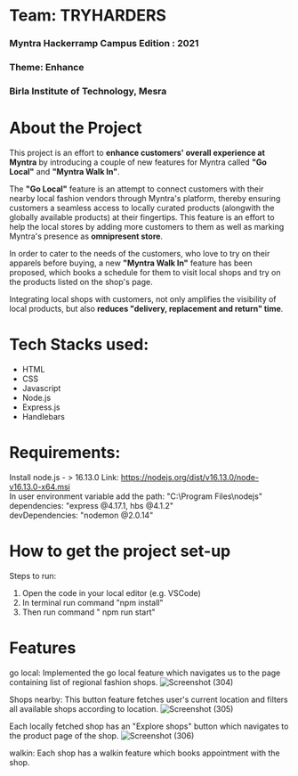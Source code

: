 <h1>Team: TRYHARDERS</H1>
<H3>Myntra Hackerramp Campus Edition : 2021 </h3>
<h3> Theme: Enhance</h3>
<h3> Birla Institute of Technology, Mesra </h3>

# About the Project
This project is an effort to <b>enhance customers' overall experience at Myntra</b> by introducing a couple of new features for Myntra called <b>"Go Local"</b> and <b>"Myntra Walk In"</b>.<br>

The <b>"Go Local"</b> feature is an attempt to connect customers with their nearby local fashion vendors through Myntra's platform,
thereby ensuring customers a seamless access to locally curated products (alongwith the globally available products) at their
fingertips. This feature is an effort to help the local stores by adding more customers to them as well as marking Myntra's presence as <b>omnipresent store</b>.<br>

In order to cater to the needs of the customers, who love to try on their apparels before buying, a new <b>"Myntra Walk In"</b>
feature has been proposed, which books a schedule for them to visit local shops and try on the products listed on the shop's page.<br>

Integrating local shops with customers, not only amplifies the visibility of local products, but also <b>reduces "delivery, replacement
and return" time</b>.<br>



# Tech Stacks used:
<ul>
<li> HTML
<li> CSS
<li> Javascript
<li> Node.js
<li> Express.js
<li> Handlebars
</ul>

# Requirements:
Install node.js - > 16.13.0  Link: https://nodejs.org/dist/v16.13.0/node-v16.13.0-x64.msi <br>
In user environment variable add the path: "C:\Program Files\nodejs"<br>
dependencies: "express @4.17.1, hbs @4.1.2" <br>
devDependencies: "nodemon @2.0.14"<br>

# How to get the project set-up
Steps to run:
1) Open the code in your local editor (e.g. VSCode)
2) In terminal run command "npm  install" 
3) Then run command " npm run start"

# Features
go local: Implemented the go local feature which navigates us to the page containing list of regional fashion shops. 
![Screenshot (304)](https://user-images.githubusercontent.com/60423959/140630909-551f63b9-fd09-49de-a133-a0c1add4f353.png)

Shops nearby: This button feature fetches user's current location and filters all available shops according to location.
![Screenshot (305)](https://user-images.githubusercontent.com/60423959/140631035-a4e1933f-5629-43b0-b364-e6bad481cf3e.png)

 Each locally fetched shop has an
"Explore shops" button which navigates to the product page of the shop.
![Screenshot (306)](https://user-images.githubusercontent.com/60423959/140631075-648b5e49-6117-4115-bcc5-1fd741b1c57f.png)

walkin: Each shop has a walkin feature which books appointment with the shop.


